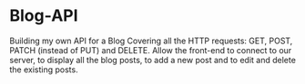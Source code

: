 # Blog-API
Building my own API for a Blog
Covering all the HTTP requests: GET, POST, PATCH (instead of PUT) and DELETE.
Allow the front-end to connect to our server, to display all the blog posts, to add a new post and to edit and delete the existing posts.
